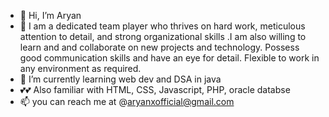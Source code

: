 - 👋 Hi, I’m Aryan
- 👀 I am a dedicated team player who thrives on hard work, meticulous
      attention to detail, and strong organizational skills .I am also willing to
      learn and and collaborate on new projects and technology. Possess
      good communication skills and have an eye for detail. Flexible to work
      in any environment as required.
- 🌱 I’m currently learning web dev and DSA in java
- 💕💕  Also familiar with HTML, CSS, Javascript, PHP, oracle databse
- 📫 you can reach me at @aryanxofficial@gmail.com

<!---
aryanxofficial/aryanxofficial is a ✨ special ✨ repository because its `README.md` (this file) appears on your GitHub profile.
You can click the Preview link to take a look at your changes.
--->
